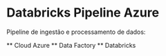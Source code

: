 # Databricks Pipeline Azure

Pipeline de ingestão e processamento de dados:

** Cloud Azure
** Data Factory
** Databricks
